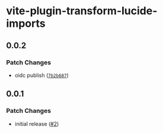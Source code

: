 # vite-plugin-transform-lucide-imports

## 0.0.2
### Patch Changes


- oidc publish ([`7b2b687`](https://github.com/ieedan/vite-plugin-transform-lucide-imports/commit/7b2b687b7169a389d2c67aed3293c942e0291c02))

## 0.0.1
### Patch Changes


- initial release ([#2](https://github.com/ieedan/vite-plugin-transform-lucide-imports/pull/2))
